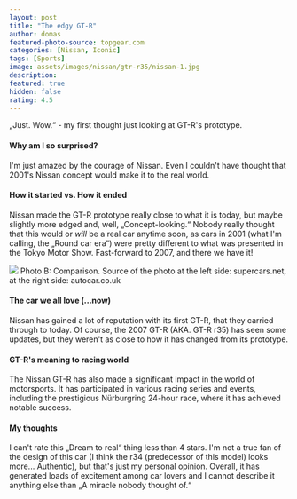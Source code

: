 ```yaml
---
layout: post
title: "The edgy GT-R"
author: domas
featured-photo-source: topgear.com
categories: [Nissan, Iconic]
tags: [Sports]
image: assets/images/nissan/gtr-r35/nissan-1.jpg
description:
featured: true
hidden: false
rating: 4.5
---
```


„Just. Wow.“ - my first thought just looking at GT-R's prototype.

#### Why am I so surprised?

I'm just amazed by the courage of Nissan. Even I couldn't have thought that 2001's Nissan concept would make it to the real world.

#### How it started vs. How it ended

Nissan made the GT-R prototype really close to what it is today, but maybe slightly more edged and, well, „Concept-looking.“ Nobody really thought that this would or *will* be a real car anytime soon, as cars in 2001 (what I'm calling, the „Round car era“) were pretty different to what was presented in the Tokyo Motor Show. Fast-forward to 2007, and there we have it!

<div class="photo-credit">
    <img src="{{ site.baseurl }}/assets/images/nissan/gtr-r35/nissan-2.jpg" class="featured-image img-fluid">
    <a>Photo B: Comparison. Source of the photo at the left side: supercars.net, at the right side: autocar.co.uk</a>
</div>

#### The car we all love (...now)

Nissan has gained a lot of reputation with its first GT-R, that they carried through to today. Of course, the 2007 GT-R (AKA. GT-R r35) has seen some updates, but they weren't as close to how it has changed from its prototype.

#### GT-R's meaning to racing world

The Nissan GT-R has also made a significant impact in the world of motorsports. It has participated in various racing series and events, including the prestigious Nürburgring 24-hour race, where it has achieved notable success.

#### My thoughts

I can't rate this „Dream to real“ thing less than 4 stars. I'm not a true fan of the design of this car (I think the r34 (predecessor of this model) looks more... Authentic), but that's just my personal opinion. Overall, it has generated loads of excitement among car lovers and I cannot describe it anything else than „A miracle nobody thought of.“